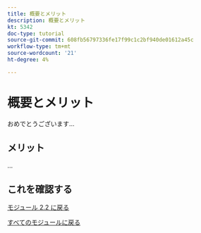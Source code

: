 ```yaml
---
title: 概要とメリット
description: 概要とメリット
kt: 5342
doc-type: tutorial
source-git-commit: 608fb56797336fe17f99c1c2bf940de01612a45c
workflow-type: tm+mt
source-wordcount: '21'
ht-degree: 4%

---
```


# 概要とメリット

おめでとうございます…

## メリット

...

## これを確認する

[モジュール 2.2 に戻る](./workfront.md)

[すべてのモジュールに戻る](../../../overview.md)
